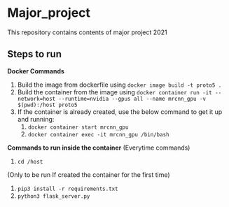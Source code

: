 # Major_project
This repository contains contents of major project 2021

## Steps to run
  **Docker Commands**
  1. Build the image from dockerfile using ```docker image build -t proto5 .```
  2. Build the container from the image using ```docker container run -it --network=host --runtime=nvidia --gpus all --name mrcnn_gpu -v $(pwd):/host proto5```
  3. If the container is already created, use the below command to get it up and running:
        1. ```docker container start mrcnn_gpu```
        2. ```docker container exec -it mrcnn_gpu /bin/bash```
        
  **Commands to run inside the container**
  (Everytime commands)
  1. ```cd /host```
  
  (Only to be run If created the container for the first time)
  1. ```pip3 install -r requirements.txt```
  2. ```python3 flask_server.py```
